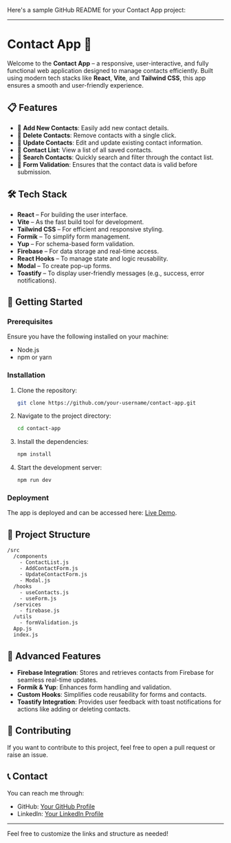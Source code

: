 Here's a sample GitHub README for your Contact App project:

---

# Contact App 🚀

Welcome to the **Contact App** – a responsive, user-interactive, and fully functional web application designed to manage contacts efficiently. Built using modern tech stacks like **React**, **Vite**, and **Tailwind CSS**, this app ensures a smooth and user-friendly experience.

## 📋 Features
- 🎯 **Add New Contacts**: Easily add new contact details.
- 🎯 **Delete Contacts**: Remove contacts with a single click.
- 🎯 **Update Contacts**: Edit and update existing contact information.
- 🎯 **Contact List**: View a list of all saved contacts.
- 🎯 **Search Contacts**: Quickly search and filter through the contact list.
- 🎯 **Form Validation**: Ensures that the contact data is valid before submission.

## 🛠️ Tech Stack
- **React** – For building the user interface.
- **Vite** – As the fast build tool for development.
- **Tailwind CSS** – For efficient and responsive styling.
- **Formik** – To simplify form management.
- **Yup** – For schema-based form validation.
- **Firebase** – For data storage and real-time access.
- **React Hooks** – To manage state and logic reusability.
- **Modal** – To create pop-up forms.
- **Toastify** – To display user-friendly messages (e.g., success, error notifications).

## 🚀 Getting Started

### Prerequisites
Ensure you have the following installed on your machine:
- Node.js
- npm or yarn

### Installation
1. Clone the repository:
   ```bash
   git clone https://github.com/your-username/contact-app.git
   ```
2. Navigate to the project directory:
   ```bash
   cd contact-app
   ```
3. Install the dependencies:
   ```bash
   npm install
   ```
4. Start the development server:
   ```bash
   npm run dev
   ```

### Deployment
The app is deployed and can be accessed here: [Live Demo](https://lnkd.in/gi9esqhY).

## 📂 Project Structure
```
/src
  /components
    - ContactList.js
    - AddContactForm.js
    - UpdateContactForm.js
    - Modal.js
  /hooks
    - useContacts.js
    - useForm.js
  /services
    - firebase.js
  /utils
    - formValidation.js
  App.js
  index.js
```

## 🔧 Advanced Features
- **Firebase Integration**: Stores and retrieves contacts from Firebase for seamless real-time updates.
- **Formik & Yup**: Enhances form handling and validation.
- **Custom Hooks**: Simplifies code reusability for forms and contacts.
- **Toastify Integration**: Provides user feedback with toast notifications for actions like adding or deleting contacts.

## 🤝 Contributing
If you want to contribute to this project, feel free to open a pull request or raise an issue.

## 📞 Contact
You can reach me through:
- GitHub: [Your GitHub Profile](https://lnkd.in/gpf28vmj)
- LinkedIn: [Your LinkedIn Profile](https://lnkd.in/your-link)

---

Feel free to customize the links and structure as needed!
